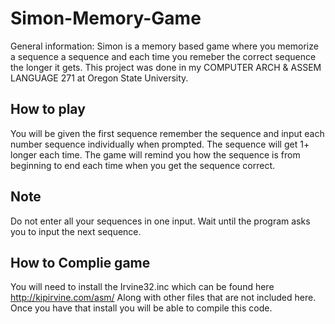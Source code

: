 # Simon-Memory-Game
General information: Simon is a memory based game where you memorize a sequence a sequence and each time you remeber the correct sequence the longer it gets. This project was done in my COMPUTER ARCH & ASSEM LANGUAGE 271 at Oregon State University.

## How to play
You will be given the first sequence remember the sequence and input each number sequence individually when prompted. The sequence will get 1+ longer each time. The game will remind you how the sequence is from beginning to end each time when you get the sequence correct.

## Note
Do not enter all your sequences in one input. Wait until the program asks you to input the next sequence.

## How to Complie game
You will need to install the Irvine32.inc which can be found here http://kipirvine.com/asm/ Along with other files that are not included here. Once you have that install you will be able to compile this code.
